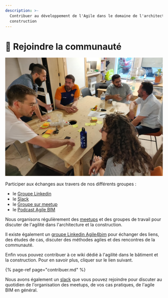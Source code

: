 ```yaml
---
description: >-
  Contribuer au développement de l'Agile dans le domaine de l'architecture et la
  construction
---
```


# 🙌 Rejoindre la communauté



![Meetup Agile BIM](../../.gitbook/assets/agile-bim-meetup.jpg)

Participer aux échanges aux travers de nos différents groupes :

* le [Groupe Linkedin](https://www.linkedin.com/groups/8584849/)
* le [Slack](https://communityinviter.com/apps/agile-bim/agile-bim) 
* le [Groupe sur meetup](https://www.meetup.com/fr-FR/collaborative-architecture/)
* le [Podcast Agile BIM](https://anchor.fm/agile-bim)

Nous organisons régulièrement des [meetups](https://www.meetup.com/fr-FR/collaborative-architecture/) et des groupes de travail pour discuter de l'agilité dans l'architecture et la construction. 

Il existe également un [groupe Linkedin Agile4bim](https://www.linkedin.com/groups/8584849/) pour échanger des liens, des études de cas, discuter des méthodes agiles et des rencontres de la communauté.

Enfin vous pouvez contribuer à ce wiki dédié à l'agilité dans le bâtiment et la construction. Pour en savoir plus, cliquer sur le lien suivant.

{% page-ref page="contribuer.md" %}



Nous avons également un [slack](http://bit.ly/agilebimslack) que vous pouvez rejoindre pour discuter au quotidien de l'organisation des meetups, de vos cas pratiques, de l'agile BIM en général.







